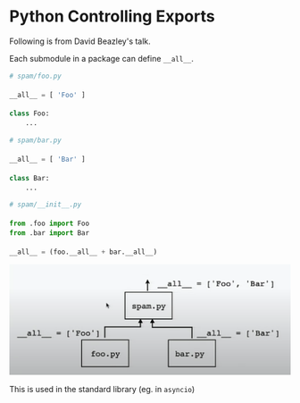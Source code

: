 # Python Controlling Exports

Following is from David Beazley's talk.

Each submodule in a package can define `__all__`.

```python
# spam/foo.py

__all__ = [ 'Foo' ]

class Foo:
    ...
```

```python
# spam/bar.py

__all__ = [ 'Bar' ]

class Bar:
    ...
```

```python
# spam/__init__.py

from .foo import Foo
from .bar import Bar

__all__ = (foo.__all__ + bar.__all__)
```

![controlling-exports](assets/controlling-exports.png)

This is used in the standard library (eg. in `asyncio`)
